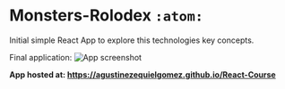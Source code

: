 # Monsters-Rolodex `:atom:`
Initial simple React App to explore this technologies key concepts.

Final application:
![App screenshot](https://github.com/agustinezequielgomez/React-Course/assets/monsters-rolodex.png)

**App hosted at: https://agustinezequielgomez.github.io/React-Course**

